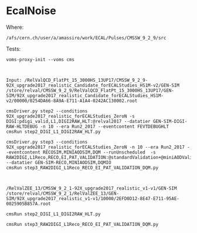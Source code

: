 # EcalNoise


Where:

    /afs/cern.ch/user/a/amassiro/work/ECAL/Pulses/CMSSW_9_2_9/src
    
    
Tests: 

    voms-proxy-init --voms cms

    
    
    Input: /RelValQCD_FlatPt_15_3000HS_13UP17/CMSSW_9_2_9-92X_upgrade2017_realistic_Candidate_forECALStudies_HS1M-v2/GEN-SIM
    /store/relval/CMSSW_9_2_9/RelValQCD_FlatPt_15_3000HS_13UP17/GEN-SIM/92X_upgrade2017_realistic_Candidate_forECALStudies_HS1M-v2/00000/0254DA66-8A9A-E711-A1A4-0242AC130002.root
    
    cmsDriver.py step2 --conditions 92X_upgrade2017_realistic_forECALStudies_ZeroN -s DIGI:pdigi_valid,L1,DIGI2RAW,HLT:@relval2017 --datatier GEN-SIM-DIGI-RAW-HLTDEBUG -n 10 --era Run2_2017 --eventcontent FEVTDEBUGHLT
    cmsRun step2_DIGI_L1_DIGI2RAW_HLT.py
    
    cmsDriver.py step3 --conditions 92X_upgrade2017_realistic_forECALStudies_ZeroN -n 10 --era Run2_2017 --eventcontent RECOSIM,MINIAODSIM,DQM --runUnscheduled  -s RAW2DIGI,L1Reco,RECO,EI,PAT,VALIDATION:@standardValidation+@miniAODValidation,DQM:@standardDQM+@miniAODDQM --datatier GEN-SIM-RECO,MINIAODSIM,DQMIO 
    cmsRun step3_RAW2DIGI_L1Reco_RECO_EI_PAT_VALIDATION_DQM.py
    
    
    
    /RelValZEE_13/CMSSW_9_2_1-92X_upgrade2017_realistic_v1-v1/GEN-SIM
    /store/relval/CMSSW_9_2_1/RelValZEE_13/GEN-SIM/92X_upgrade2017_realistic_v1-v1/10000/2EFD0D12-8E47-E711-95AE-0025905B857A.root
    
    cmsRun step2_DIGI_L1_DIGI2RAW_HLT.py
    
    cmsRun step3_RAW2DIGI_L1Reco_RECO_EI_PAT_VALIDATION_DQM.py
    
    
    
